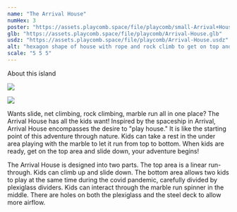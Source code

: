 ```yaml
---
name: "The Arrival House"
numHex: 3
poster: "https://assets.playcomb.space/file/playcomb/small-Arrival+House+no_+background.png"
glb: "https://assets.playcomb.space/file/playcomb/Arrival-House.glb"
usdz: "https://assets.playcomb.space/file/playcomb/Arrival-House.usdz"
alt: "hexagon shape of house with rope and rock climb to get on top and slide to get down"
scale: "5 5 5"
---
```


About this island 

![](https://assets.playcomb.space/file/playcomb/Arrival+House+materials.png)

![](https://assets.playcomb.space/file/playcomb/Arrival+House1.png)

Wants slide, net climbing, rock climbing, marble run all in one place? The Arrival House has all the kids want! Inspired by the spaceship in Arrival, Arrival House encompasses the desire to "play house." It is like the starting point of this adventure through nature. Kids can take a rest in the under area playing with the marble to let it run from top to bottom. When kids are ready, get on the top area and slide down, your adventure begins!

The Arrival House is designed into two parts. The top area is a linear run-through. Kids can climb up and slide down. The bottom area allows two kids to play at the same time during the covid pandemic, carefully divided by plexiglass dividers. Kids can interact through the marble run spinner in the middle. There are holes on both the plexiglass and the steel deck to allow more airflow.
